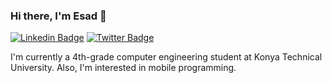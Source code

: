 ### Hi there, I'm Esad 👋

[![Linkedin Badge](https://img.shields.io/badge/Muhammed%20Esad%20C%C3%B6mert-0077B5?style=for-the-badge&logo=linkedin&logoColor=white)](https://www.linkedin.com/in/muhammed-esad-c%C3%B6mert-3358281b5/ "Connect on Linkedin")
[![Twitter Badge](https://img.shields.io/badge/ComertEsad-1DA1F2?style=for-the-badge&logo=twitter&logoColor=white)](https://twitter.com/intent/follow?screen_name=comertesad "Follow on Twitter")

I'm currently a 4th-grade computer engineering student at Konya Technical University. Also, I'm interested in mobile programming.



<!--
**esadcmrt/esadcmrt** is a ✨ _special_ ✨ repository because its `README.md` (this file) appears on your GitHub profile.

Here are some ideas to get you started:

- 🔭 I’m currently working on ...
- 🌱 I’m currently learning ...
- 👯 I’m looking to collaborate on ...
- 🤔 I’m looking for help with ...
- 💬 Ask me about ...
- 📫 How to reach me: ...
- 😄 Pronouns: ...
- ⚡ Fun fact: ...
-->
